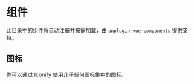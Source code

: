 # 组件

此目录中的组件将自动注册并按需加载，由 [`unplugin-vue-components`](https://github.com/antfu/unplugin-vue-components) 提供支持。

## 图标

你可以通过 [Iconify](https://iconify.design/) 使用几乎任何图标集中的图标。
